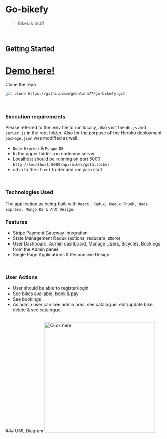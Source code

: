 # Go-bikefy 
>Bikes & Stuff
<br />

## Getting Started
# [Demo here!](https://go-bikefy.herokuapp.com/login)

Clone the repo
   ```sh
   git clone https://github.com/gmontana77/go-bikefy.git
   ```
<br />

### Execution requirements 

Please referred to the .env file to run locally, also visit the `db.js` and `server.js` in the root folder. Also for the porpuse of the Heroku deployment `package.json` was modified as well.

* `Node Express` & `Mongo DB` 
* In the upper folder run nodemon server
* Localhost should be running on port 5000 `http://localhost:5000/api/bikes/getallbikes`
* cd in to the `client` folder and run yarn start

<br />

### Technologies Used
The application as being built with `React, Redux, Redux-Thunk, Node Express, Mongo DB & Ant Design`.
<br />

### Features
* Stripe Payment Gateway Integration
* State Management Redux (actions, reducers, store)
* User Dashboard, Admin dashboard, Manage Users, Bicycles, Bookings from the Admin panel
* Single Page Applications & Responsive Design
<br />

### User Actions
* User should be able to register/login
* See bikes available, book & pay
* See bookings
* As admin user can see admin area, see catalogue, edit/update bike, delete & see catalogue.
<br />
### UML Diagram 
<img src="https://i.ibb.co/4mnkS4c/screenshot.png" width="350" title="Click here">

<br />
